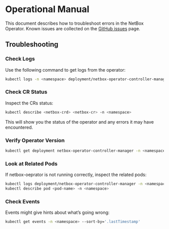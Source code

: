 # Operational Manual

This document describes how to troubleshoot errors in the NetBox Operator.
Known issues are collected on the [GitHub issues](https://github.com/netbox-community/netbox-operator/issues) page.

## Troubleshooting

### Check Logs
Use the following command to get logs from the operator:

```bash
kubectl logs -n <namespace> deployment/netbox-operator-controller-manager
```

### Check CR Status
Inspect the CRs status:

```bash 
kubectl describe <netbox-crd> <netbox-cr> -n <namespace>
```

This will show you the status of the operator and any errors it may have encountered.

### Verify Operator Version

```bash
kubectl get deployment netbox-operator-controller-manager -n <namespace> -o=jsonpath="{.spec.template.spec.containers[*].image}"
```

### Look at Related Pods
If netbox-oeprator is not running correctly, inspect the related pods:

```bash
kubectl logs deployment/netbox-operator-controller-manager -n <namespace> -c manager
kubectl describe pod <pod-name> -n <namespace>
```

### Check Events
Events might give hints about what’s going wrong:

```bash
kubectl get events -n <namespace> --sort-by='.lastTimestamp'
```